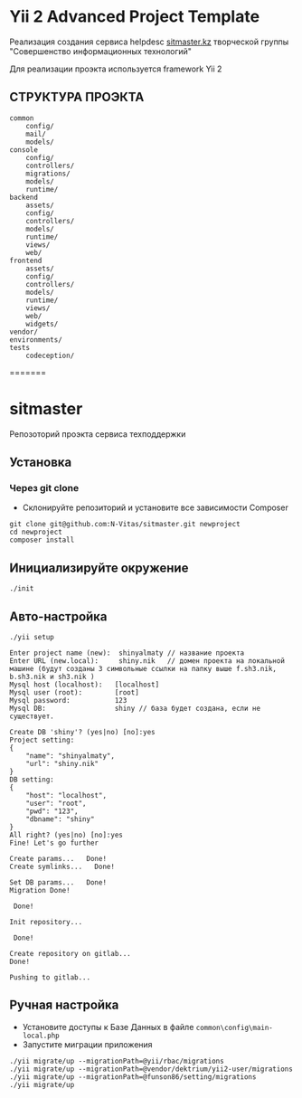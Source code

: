
Yii 2 Advanced Project Template
===============================

Реализация создания сервиса helpdesc [sitmaster.kz](http://sitmaster.kz) творческой группы "Совершенство информационных технологий"

Для реализации проэкта используется framework Yii 2

СТРУКТУРА ПРОЭКТА
-------------------

```
common
    config/              
    mail/       
    models/     
console
    config/              
    controllers/
    migrations/          
    models/     
    runtime/    
backend
    assets/     
    config/              
    controllers/
    models/     
    runtime/    
    views/      
    web/        
frontend
    assets/     
    config/              
    controllers/
    models/     
    runtime/    
    views/      
    web/        
    widgets/    
vendor/         
environments/   
tests           
    codeception/
```
=======
# sitmaster
Репозоторий проэкта сервиса техподдержки

## Установка

### Через git clone

* Склонируйте репозиторий и установите все зависимости Composer

```shell
git clone git@github.com:N-Vitas/sitmaster.git newproject
cd newproject
composer install
```

## Инициализируйте окружение
```
./init
```

## Авто-настройка
```shell
./yii setup
```
```
Enter project name (new):  shinyalmaty // название проекта
Enter URL (new.local):     shiny.nik   // домен проекта на локальной машине (будут созданы 3 символьные ссылки на папку выше f.sh3.nik,  b.sh3.nik и sh3.nik )
Mysql host (localhost):   [localhost]
Mysql user (root):        [root]
Mysql password:           123
Mysql DB:                 shiny // база будет создана, если не существует.

Create DB 'shiny'? (yes|no) [no]:yes
Project setting:
{
    "name": "shinyalmaty",
    "url": "shiny.nik"
}
DB setting:
{
    "host": "localhost",
    "user": "root",
    "pwd": "123",
    "dbname": "shiny"
}
All right? (yes|no) [no]:yes
Fine! Let's go further

Create params...   Done!
Create symlinks...   Done!

Set DB params...   Done!
Migration Done!

 Done!

Init repository...

 Done!

Create repository on gitlab...
Done!

Pushing to gitlab...

```

## Ручная настройка
* Установите доступы к Базе Данных в файле `common\config\main-local.php`
* Запустите миграции приложения


```shell
./yii migrate/up --migrationPath=@yii/rbac/migrations
./yii migrate/up --migrationPath=@vendor/dektrium/yii2-user/migrations
./yii migrate/up --migrationPath=@funson86/setting/migrations
./yii migrate/up
```